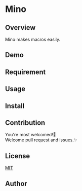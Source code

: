 # Mino

## Overview
Mino makes macros easily.

## Demo

## Requirement

## Usage

## Install

## Contribution
You're most welcomed!💓   
Welcome pull request and issues.✨

## License
[MIT](http://opensource.org/licenses/mit-license.php)

## Author
[](https://github.com/)
